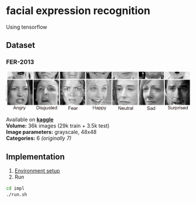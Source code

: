 # facial expression recognition

Using tensorflow

## Dataset

### FER-2013
![FER-2013](data/dataset-cover.png "FER-2013")

Available on [**kaggle**](https://www.kaggle.com/datasets/msambare/fer2013)  
**Volume:** 36k images (29k train + 3.5k test)  
**Image parameters:** grayscale, 48x48  
**Categories:** 6 *(originally 7)*  

## Implementation

1. [Environment setup](impl/README.md)
2. Run
```bash
cd impl
./run.sh
```